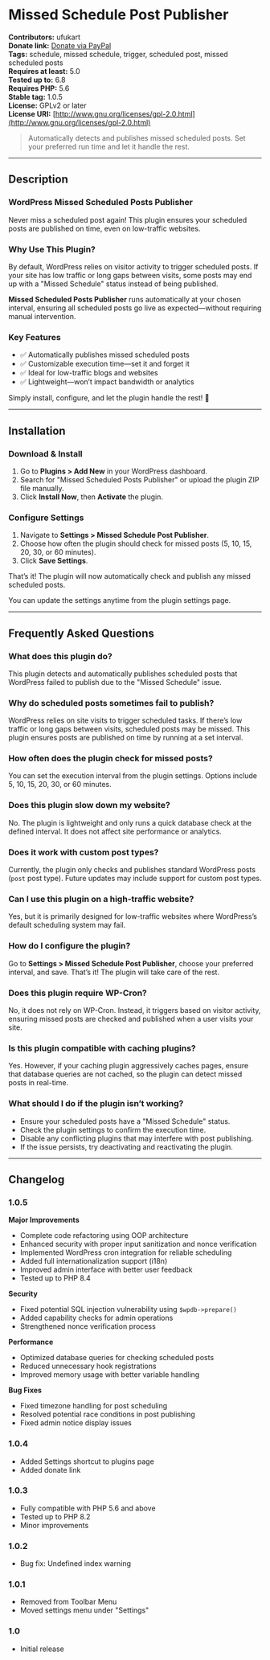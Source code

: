 # Missed Schedule Post Publisher

**Contributors:** ufukart  
**Donate link:** [Donate via PayPal](https://www.paypal.com/donate/?business=53EHQKQ3T87J8&no_recurring=0&currency_code=USD)  
**Tags:** schedule, missed schedule, trigger, scheduled post, missed scheduled posts  
**Requires at least:** 5.0  
**Tested up to:** 6.8  
**Requires PHP:** 5.6  
**Stable tag:** 1.0.5  
**License:** GPLv2 or later  
**License URI:** [http://www.gnu.org/licenses/gpl-2.0.html](http://www.gnu.org/licenses/gpl-2.0.html)

> Automatically detects and publishes missed scheduled posts. Set your preferred run time and let it handle the rest.

---

## Description

### WordPress Missed Scheduled Posts Publisher

Never miss a scheduled post again! This plugin ensures your scheduled posts are published on time, even on low-traffic websites.

### Why Use This Plugin?

By default, WordPress relies on visitor activity to trigger scheduled posts. If your site has low traffic or long gaps between visits, some posts may end up with a "Missed Schedule" status instead of being published.

**Missed Scheduled Posts Publisher** runs automatically at your chosen interval, ensuring all scheduled posts go live as expected—without requiring manual intervention.

### Key Features

- ✅ Automatically publishes missed scheduled posts  
- ✅ Customizable execution time—set it and forget it  
- ✅ Ideal for low-traffic blogs and websites  
- ✅ Lightweight—won’t impact bandwidth or analytics  

Simply install, configure, and let the plugin handle the rest! 🚀

---

## Installation

### Download & Install

1. Go to **Plugins > Add New** in your WordPress dashboard.  
2. Search for "Missed Scheduled Posts Publisher" or upload the plugin ZIP file manually.  
3. Click **Install Now**, then **Activate** the plugin.

### Configure Settings

1. Navigate to **Settings > Missed Schedule Post Publisher**.  
2. Choose how often the plugin should check for missed posts (5, 10, 15, 20, 30, or 60 minutes).  
3. Click **Save Settings**.

That’s it! The plugin will now automatically check and publish any missed scheduled posts.

You can update the settings anytime from the plugin settings page.

---

## Frequently Asked Questions

### What does this plugin do?
This plugin detects and automatically publishes scheduled posts that WordPress failed to publish due to the "Missed Schedule" issue.

### Why do scheduled posts sometimes fail to publish?
WordPress relies on site visits to trigger scheduled tasks. If there’s low traffic or long gaps between visits, scheduled posts may be missed. This plugin ensures posts are published on time by running at a set interval.

### How often does the plugin check for missed posts?
You can set the execution interval from the plugin settings. Options include 5, 10, 15, 20, 30, or 60 minutes.

### Does this plugin slow down my website?
No. The plugin is lightweight and only runs a quick database check at the defined interval. It does not affect site performance or analytics.

### Does it work with custom post types?
Currently, the plugin only checks and publishes standard WordPress posts (`post` post type). Future updates may include support for custom post types.

### Can I use this plugin on a high-traffic website?
Yes, but it is primarily designed for low-traffic websites where WordPress’s default scheduling system may fail.

### How do I configure the plugin?
Go to **Settings > Missed Schedule Post Publisher**, choose your preferred interval, and save. That’s it! The plugin will take care of the rest.

### Does this plugin require WP-Cron?
No, it does not rely on WP-Cron. Instead, it triggers based on visitor activity, ensuring missed posts are checked and published when a user visits your site.

### Is this plugin compatible with caching plugins?
Yes. However, if your caching plugin aggressively caches pages, ensure that database queries are not cached, so the plugin can detect missed posts in real-time.

### What should I do if the plugin isn’t working?
- Ensure your scheduled posts have a "Missed Schedule" status.  
- Check the plugin settings to confirm the execution time.  
- Disable any conflicting plugins that may interfere with post publishing.  
- If the issue persists, try deactivating and reactivating the plugin.

---

## Changelog

### 1.0.5
**Major Improvements**
- Complete code refactoring using OOP architecture
- Enhanced security with proper input sanitization and nonce verification
- Implemented WordPress cron integration for reliable scheduling
- Added full internationalization support (i18n)
- Improved admin interface with better user feedback
- Tested up to PHP 8.4

**Security**
- Fixed potential SQL injection vulnerability using `$wpdb->prepare()`
- Added capability checks for admin operations
- Strengthened nonce verification process

**Performance**
- Optimized database queries for checking scheduled posts
- Reduced unnecessary hook registrations
- Improved memory usage with better variable handling

**Bug Fixes**
- Fixed timezone handling for post scheduling
- Resolved potential race conditions in post publishing
- Fixed admin notice display issues

### 1.0.4
- Added Settings shortcut to plugins page
- Added donate link

### 1.0.3
- Fully compatible with PHP 5.6 and above
- Tested up to PHP 8.2
- Minor improvements

### 1.0.2
- Bug fix: Undefined index warning

### 1.0.1
- Removed from Toolbar Menu
- Moved settings menu under "Settings"

### 1.0
- Initial release
